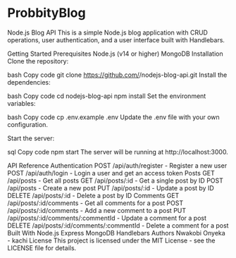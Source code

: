 # ProbbityBlog
Node.js Blog API This is a simple Node.js blog application with CRUD operations, user authentication, and a user interface built with Handlebars.

Getting Started
Prerequisites
Node.js (v14 or higher)
MongoDB
Installation
Clone the repository:

bash
Copy code
git clone https://github.com/<username>/nodejs-blog-api.git
Install the dependencies:

bash
Copy code
cd nodejs-blog-api
npm install
Set the environment variables:

bash
Copy code
cp .env.example .env
Update the .env file with your own configuration.

Start the server:

sql
Copy code
npm start
The server will be running at http://localhost:3000.

API Reference
Authentication
POST /api/auth/register - Register a new user
POST /api/auth/login - Login a user and get an access token
Posts
GET /api/posts - Get all posts
GET /api/posts/:id - Get a single post by ID
POST /api/posts - Create a new post
PUT /api/posts/:id - Update a post by ID
DELETE /api/posts/:id - Delete a post by ID
Comments
GET /api/posts/:id/comments - Get all comments for a post
POST /api/posts/:id/comments - Add a new comment to a post
PUT /api/posts/:id/comments/:commentId - Update a comment for a post
DELETE /api/posts/:id/comments/:commentId - Delete a comment for a post
Built With
Node.js
Express
MongoDB
Handlebars
Authors
Nwakobi Onyeka - kachi
License
This project is licensed under the MIT License - see the LICENSE file for details.


